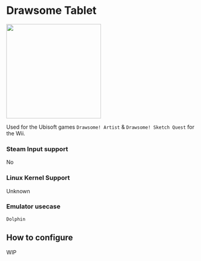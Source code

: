 # Drawsome Tablet

<img src="../../../wiki_images/controllers/drawsome-tablet.png" width="250">

Used for the Ubisoft games `Drawsome! Artist` & `Drawsome! Sketch Quest` for the Wii.


### Steam Input support
No

### Linux Kernel Support
Unknown

### Emulator usecase
`Dolphin`

## How to configure

WIP
